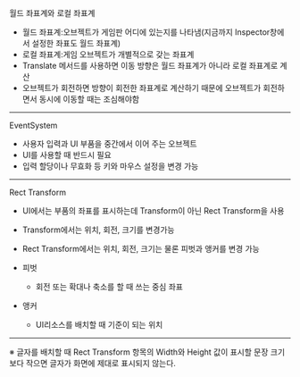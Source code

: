 월드 좌표계와 로컬 좌표계

- 월드 좌표계:오브젝트가 게임판 어디에 있는지를 나타냄(지금까지 Inspector창에서 설정한 좌표도 월드 좌표계)
- 로컬 좌표계:게임 오브젝트가 개별적으로 갖는 좌표계
- Translate 메서드를 사용하면 이동 방향은 월드 좌표계가 아니라 로컬 좌표계로 계산
- 오브젝트가 회전하면 방향이 회전한 좌표계로 계산하기 때문에 오브젝트가 회전하면서 동시에 이동할 때는 조심해야함 

------

EventSystem

- 사용자 입력과 UI 부품을 중간에서 이어 주는 오브젝트
- UI를 사용할 때 반드시 필요
- 입력 할당이나 무효화 등 키와 마우스 설정을 변경 가능

------

Rect Transform

- UI에서는 부품의 좌표를 표시하는데 Transform이 아닌 Rect Transform을 사용
- Transform에서는 위치, 회전, 크기를 변경가능
- Rect Transform에서는 위치, 회전, 크기는 물론 피벗과 앵커를 변경 가능
- 피벗
  - 회전 또는 확대나 축소를 할 때 쓰는 중심 좌표

- 앵커
  - UI리소스를 배치할 때 기준이 되는 위치

------

※ 글자를 배치할 때 Rect Transform 항목의 Width와 Height 값이 표시할 문장 크기보다 작으면 글자가 화면에 제대로 표시되지 않는다.